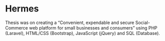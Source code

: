 # Hermes
Thesis was on creating a  “Convenient, expendable and secure Social-Commerce web platform for small businesses and consumers” using PHP (Laravel), HTML/CSS (Bootstrap), JavaScript (jQuery) and SQL (Database).
